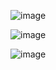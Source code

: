 
![image](https://github.com/Trushali29/Data-Engineering/assets/84562990/0309b256-aea3-45e5-8543-61cccb52b197)



![image](https://github.com/Trushali29/Data-Engineering/assets/84562990/c595a674-8ad1-4f99-9cf7-7ca5452aa896)



![image](https://github.com/Trushali29/Data-Engineering/assets/84562990/347a3933-4e1b-4cc2-95d9-60e8fc80ef5d)


